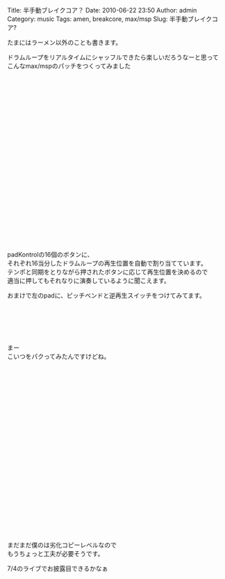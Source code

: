 Title: 半手動ブレイクコア？
Date: 2010-06-22 23:50
Author: admin
Category: music
Tags: amen, breakcore, max/msp
Slug: 半手動ブレイクコア?

たまにはラーメン以外のことも書きます。

ドラムループをリアルタイムにシャッフルできたら楽しいだろうなーと思って  
こんなmax/mspのパッチをつくってみました

<object width="480" height="385"><param name="movie" value="http://www.youtube.com/v/Xd4Zn7Qg3WE&amp;hl=ja_JP&amp;fs=1&amp;"></param><param name="allowFullScreen" value="true"></param><param name="allowscriptaccess" value="always"></param><embed src="http://www.youtube.com/v/Xd4Zn7Qg3WE&amp;hl=ja_JP&amp;fs=1&amp;" type="application/x-shockwave-flash" allowscriptaccess="always" allowfullscreen="true" width="480" height="385"></embed></object>

padKontrolの16個のボタンに、  
それぞれ16当分したドラムループの再生位置を自動で割り当てています。  
テンポと同期をとりながら押されたボタンに応じて再生位置を決めるので  
適当に押してもそれなりに演奏しているように聞こえます。

おまけで左のpadに、ピッチベンドと逆再生スイッチをつけてみてます。  
　  
　  
　  
　  
　  
まー  
こいつをパクってみたんですけどね。  

<object width="640" height="385"><param name="movie" value="http://www.youtube.com/v/9OW5WF5lJG8&amp;rel=0&amp;color1=0xb1b1b1&amp;color2=0xd0d0d0&amp;hl=en_US&amp;feature=player_embedded&amp;fs=1"></param><param name="allowFullScreen" value="true"></param><param name="allowScriptAccess" value="always"></param><embed src="http://www.youtube.com/v/9OW5WF5lJG8&amp;rel=0&amp;color1=0xb1b1b1&amp;color2=0xd0d0d0&amp;hl=en_US&amp;feature=player_embedded&amp;fs=1" type="application/x-shockwave-flash" allowfullscreen="true" allowscriptaccess="always" width="640" height="385"></embed></object>

まだまだ僕のは劣化コピーレベルなので  
もうちょっと工夫が必要そうです。

7/4のライブでお披露目できるかなぁ
